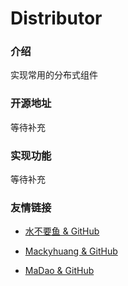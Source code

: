 # Distributor 

### 介绍
实现常用的分布式组件

### 开源地址
等待补充


### 实现功能
等待补充


### 友情链接
 + [水不要鱼 & GitHub](https://github.com/FishGoddess)

 + [Mackyhuang & GitHub](https://github.com/Mackyhuang)

 + [MaDao & GitHub](https://github.com/Madaovo)